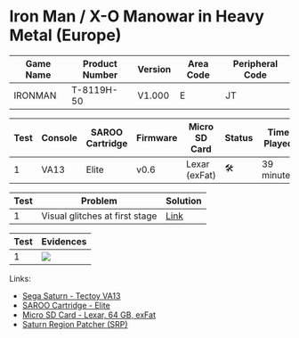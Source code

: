# Iron Man / X-O Manowar in Heavy Metal (Europe)

| Game Name | Product Number | Version | Area Code | Peripheral Code |
| --------- | -------------- | ------- | --------- | --------------- |
| IRONMAN   | T-8119H-50     | V1.000  | E         | JT              |

| Test | Console | SAROO Cartridge | Firmware | Micro SD Card | Status              | Time Played |
| ---- | ------- | --------------- | -------- | ------------- | ------------------- | ----------- |
| 1    | VA13    | Elite           | v0.6     | Lexar (exFat) | :hammer_and_wrench: | 39 minutes  |

| Test | Problem                        | Solution                                                                                                               |
| ---- | ------------------------------ | ---------------------------------------------------------------------------------------------------------------------- |
| 1    | Visual glitches at first stage | [Link](https://github.com/williamdsw/saroo-configuration-list/blob/master/Regions/Retails/Europe/T-8119H-50/README.md) |

| Test | Evidences                                                                                        |
| ---- | ------------------------------------------------------------------------------------------------ |
| 1    | [![](https://img.youtube.com/vi/p7R-iWBaqGY/0.jpg)](https://www.youtube.com/watch?v=p7R-iWBaqGY) |

Links:

- [Sega Saturn - Tectoy VA13](../../../../Info/Consoles/VA13/README.md)
- [SAROO Cartridge - Elite](../../../../Info/Cartridges/GuangzhouSanStarOnlineShop/1.6/README.md)
- [Micro SD Card - Lexar, 64 GB, exFat](../../../../Info/SdCards/Lexar/64GB/exfat/README.md)
- [Saturn Region Patcher (SRP)](https://segaxtreme.net/resources/saturn-region-patcher.81/download)
